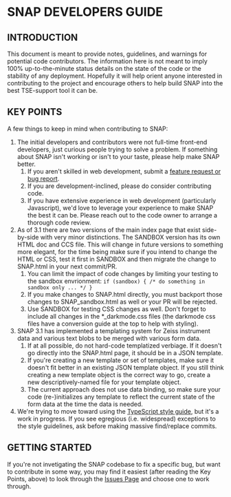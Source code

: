 # SNAP DEVELOPERS GUIDE

## INTRODUCTION

This document is meant to provide notes, guidelines, and warnings for potential code contributors. The information here is not meant to imply 100% up-to-the-minute status details on the state of the code or the stability of any deployment. Hopefully it will help orient anyone interested in contributing to the project and encourage others to help build SNAP into the best TSE-support tool it can be.

## KEY POINTS

A few things to keep in mind when contributing to SNAP:

1. The initial developers and contributors were not full-time front-end developers, just curious people trying to solve a problem. If something about SNAP isn't working or isn't to your taste, please help make SNAP better.
    1. If you aren't skilled in web development, submit a [feature request or bug report](https://github.com/divonpleasant/SNAP/issues).
    1. If you are development-inclined, please do consider contributing code.
    1. If you have extensive experience in web development (particularly Javascript), we'd love to leverage your experience to make SNAP the best it can be. Please reach out to the code owner to arrange a thorough code review.
1. As of 3.1 there are two versions of the main index page that exist side-by-side with very minor distinctions. The SANDBOX version has its own HTML doc and CCS file. This will change in future versions to something more elegant, for the time being make sure if you intend to change the HTML or CSS, test it first in SANDBOX and then migrate the change to SNAP.html in your next commit/PR.
    1. You can limit the impact of code changes by limiting your testing to the sandbox envrionment: 
        `if (sandbox) { /* do something in sandbox only ... */ }`
    1. If you make changes to SNAP.html directly, you must backport those changes to SNAP_sandbox.html as well or your PR will be rejected.
    1. Use SANDBOX for testing CSS changes as well. Don't forget to include all changes in the *_darkmode.css files (the darkmode css files have a conversion guide at the top to help with styling).
1. SNAP 3.1 has implemented a templating system for Zeiss instrument data and various text blobs to be merged with various form data.
    1. If at all possible, do not hard-code templatized verbiage. If it doesn't go directly into the SNAP.html page, it should be in a JSON template.
    1. If you're creating a new template or set of templates, make sure it doesn't fit better in an existing JSON template object. If you still think creating a new template object is the correct way to go, create a new descriptively-named file for your template object.
    1. The current approach does not use data binding, so make sure your code (re-)initializes any template to reflect the current state of the form data at the time the data is needed.
1. We're trying to move toward using the [TypeScript style guide](https://google.github.io/styleguide/tsguide.html), but it's a work in progress. If you see egregious (i.e. widespread) exceptions to the style guidelines, ask before making massive find/replace commits.

## GETTING STARTED

If you're not invetigating the SNAP codebase to fix a specific bug, but want to contribute in some way, you may find it easiest (after reading the Key Points, above) to look through the [Issues Page](https://github.com/divonpleasant/SNAP/issues) and choose one to work through.

